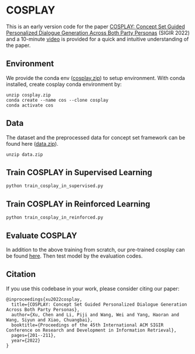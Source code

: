 # COSPLAY

This is an early version code for the
paper [COSPLAY: Concept Set Guided Personalized Dialogue Generation Across Both Party Personas](https://arxiv.org/abs/2205.00872) (SIGIR 2022)
and a 10-minute [video](https://dl.acm.org/doi/abs/10.1145/3477495.3531957) is provided for a quick and intuitive understanding of the paper.

## Environment

We provide the conda
env ([cosplay.zip](https://drive.google.com/file/d/1RPcT7QCmUxZ9J7sVS13cfGZUIT6GbWI6/view?usp=share_link)) to setup
environment.
With conda installed, create cosplay conda environment by:

```
unzip cosplay.zip
conda create --name cos --clone cosplay
conda activate cos
```

## Data
The dataset and the preprocessed data for concept set framework can be found here ([data.zip](https://drive.google.com/file/d/1Pjxa33KfjwqcSZRlhhwCgucelpSn8_A5/view?usp=share_link)).
```
unzip data.zip
```

## Train COSPLAY in Supervised Learning

```
python train_cosplay_in_supervised.py
```

## Train COSPLAY in Reinforced Learning

```
python train_cosplay_in_reinforced.py
```

## Evaluate COSPLAY
In addition to the above training from scratch, our pre-trained cosplay can be found [here](). 
Then test model by the evaluation codes.

## Citation

If you use this codebase in your work, please consider citing our paper:

```
@inproceedings{xu2022cosplay,
  title={COSPLAY: Concept Set Guided Personalized Dialogue Generation Across Both Party Personas},
  author={Xu, Chen and Li, Piji and Wang, Wei and Yang, Haoran and Wang, Siyun and Xiao, Chuangbai},
  booktitle={Proceedings of the 45th International ACM SIGIR Conference on Research and Development in Information Retrieval},
  pages={201--211},
  year={2022}
}
```